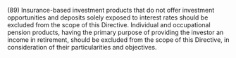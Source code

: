 (89) Insurance-based investment products that do not offer investment opportunities and deposits solely exposed to interest rates should be excluded from the scope of this Directive. Individual and occupational pension products, having the primary purpose of providing the investor an income in retirement, should be excluded from the scope of this Directive, in consideration of their particularities and objectives.